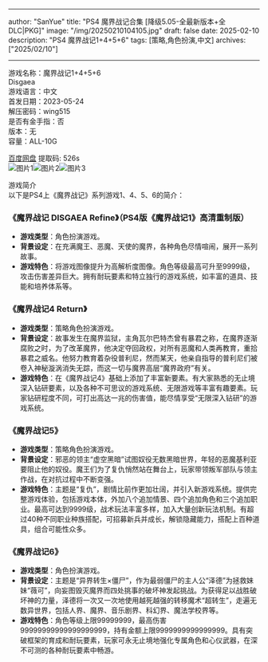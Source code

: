 
---
author: "SanYue"
title: "PS4 魔界战记合集 [降级5.05-全最新版本+全DLC|PKG]"
image: "/img/20250210104105.jpg"
draft: false
date: 2025-02-10
description: "PS4 魔界战记1+4+5+6"
tags: [策略,角色扮演,中文]
archives: ["2025/02/10"]

---

游戏名称：魔界战记1+4+5+6   
Disgaea    
游戏语言：中文  
首发日期：2023-05-24  
解压密码：wing515  
是否有金手指：否  
版本：无   
容量：ALL-10G

[百度网盘](https://pan.baidu.com/s/10BLB2wF9WuNk5HV33kHTdg) 提取码: 526s  
![图片1](/img/284185.jpg)![图片2](/img/2ae167.jpg)![图片3](/img/03fc78.jpg)  

游戏简介  
以下是PS4上《魔界战记》系列游戏1、4、5、6的简介：

### 《魔界战记 DISGAEA Refine》（PS4版《魔界战记1》高清重制版）
- **游戏类型**：角色扮演游戏。
- **背景设定**：在充满魔王、恶魔、天使的魔界，各种角色尽情喧闹，展开一系列故事。
- **游戏特色**：将游戏图像提升为高解析度图像。角色等级最高可升至9999级，攻击伤害差异巨大。拥有耐玩要素和特立独行的游戏系统，如丰富的道具、技能和培养体系等。

### 《魔界战记4 Return》
- **游戏类型**：策略角色扮演游戏。
- **背景设定**：故事发生在魔界监狱，主角瓦尔巴特杰曾有暴君之称，在魔界逐渐腐败之时，为了改革魔界，他决定夺回政权，对所有恶魔和人类再教育，重拾暴君之威名。他努力教育着杂役普利尼，然而某天，他亲自指导的普利尼们被卷入神秘漩涡消失无踪，而这一切与魔界高层“魔界政府”有关。
- **游戏特色**：在《魔界战记4》基础上添加了丰富新要素。有大家熟悉的无止境深入钻研要素，以及各种不可思议的游戏系统、无限游戏等丰富有趣要素。玩家钻研程度不同，可打出高达一兆的伤害值，能尽情享受“无限深入钻研”的游戏系统。

### 《魔界战记5》
- **游戏类型**：策略角色扮演游戏。
- **背景设定**：邪恶的领主“虚空黑暗”试图奴役无数黑暗世界，年轻的恶魔基利亚要阻止他的奴役。魔王们为了复仇悄然站在舞台上，玩家带领叛军部队与领主作战，在对抗过程中不断变强。
- **游戏特色**：主题是“复仇”，剧情比前作更加壮阔，并引入新游戏系统。提供完整游戏体验，包括游戏本体，外加八个追加情景、四个追加角色和三个追加职业。最高可达到9999级，战术玩法丰富多样，加入大量创新玩法机制。有超过40种不同职业种族搭配，可招募新兵并成长，解锁隐藏能力，搭配上百种道具，组合可能性众多。

### 《魔界战记6》
- **游戏类型**：角色扮演游戏。
- **背景设定**：主题是“异界转生×僵尸”，作为最弱僵尸的主人公“泽德”为拯救妹妹“薇可”，向妄图毁灭魔界而四处挑事的破坏神发起挑战。为获得足以战胜破坏神的力量，泽德将一次又一次地使用越死越强的转移魔术“超转生”，走遍无数异世界，包括人界、魔界、音乐剧界、科幻界、魔法学校界等。
- **游戏特色**：角色等级上限99999999，最高伤害99999999999999999999，持有金额上限9999999999999999。具有突破框架的育成和耐玩要素，玩家可永无止境地强化专属角色和心仪武器，在深不可测的各种耐玩要素中畅游。
